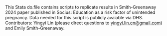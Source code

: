 This Stata do.file contains scripts to replicate results in Smith-Greenaway 2024 paper published in Socius: Education as a risk factor of unintended pregnancy. Data needed for this script is publicly avaiable via DHS. Contributors: Yingyi Lin (please direct questions to yingyi.lin.cn@gmail.com) and Emily Smith-Greenaway. 
